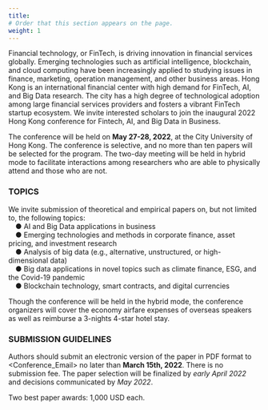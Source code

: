 ```yaml
---
title: 
# Order that this section appears on the page.
weight: 1
---
```

Financial technology, or FinTech, is driving innovation in financial services globally. Emerging technologies such as artificial intelligence, blockchain, and cloud computing have been increasingly applied to studying issues in finance, marketing, operation management, and other business areas. Hong Kong is an international financial center with high demand for FinTech, AI, and Big Data research. The city has a high degree of technological adoption among large financial services providers and fosters a vibrant FinTech startup ecosystem. We invite interested scholars to join the inaugural 2022 Hong Kong conference for Fintech, AI, and Big Data in Business.

The conference will be held on **May 27-28, 2022**, at the City University of Hong Kong. The conference is selective, and no more than ten papers will be selected for the program. The two-day meeting will be held in hybrid mode to facilitate interactions among researchers who are able to physically attend and those who are not. 

### TOPICS
We invite submission of theoretical and empirical papers on, but not limited to, the following topics:<br>
&emsp;●	AI and Big Data applications in business <br>
&emsp;●	Emerging technologies and methods in corporate finance, asset pricing, and investment research<br>
&emsp;●	Analysis of big data (e.g., alternative, unstructured, or high-dimensional data) <br>
&emsp;●	Big data applications in novel topics such as climate finance, ESG, and the Covid-19 pandemic<br>
&emsp;●	Blockchain technology, smart contracts, and digital currencies

Though the conference will be held in the hybrid mode, the conference organizers will cover the economy airfare expenses of overseas speakers as well as reimburse a 3-nights 4-star hotel stay.

### SUBMISSION GUIDELINES
Authors should submit an electronic version of the paper in PDF format to <Conference_Email> no later than **March 15th, 2022**. There is no submission fee. The paper selection will be finalized by *early April 2022* and decisions communicated by *May 2022*. 

Two best paper awards: 1,000 USD each.
